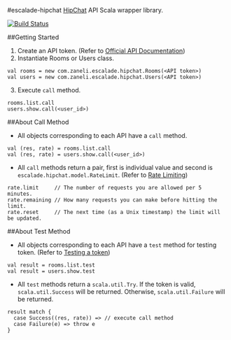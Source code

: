 #escalade-hipchat
[HipChat](https://www.hipchat.com/ "HipChat") API Scala wrapper library.

[![Build Status](https://api.travis-ci.org/zaneli/escalade-hipchat.png?branch=master)](https://travis-ci.org/zaneli/escalade-hipchat)

##Getting Started
1. Create an API token. (Refer to [Official API Documentation](https://www.hipchat.com/docs/api "HipChat API Documentation"))
2. Instantiate Rooms or Users class.
```
val rooms = new com.zaneli.escalade.hipchat.Rooms(<API token>)
val users = new com.zaneli.escalade.hipchat.Users(<API token>)
```

3. Execute `call` method.
```
rooms.list.call
users.show.call(<user_id>)
```

##About Call Method
* All objects corresponding to each API have a `call` method.
```
val (res, rate) = rooms.list.call
val (res, rate) = users.show.call(<user_id>)
```

* All `call` methods return a pair, first is individual value and second is `escalade.hipchat.model.RateLimit`. (Refer to [Rate Limiting](https://www.hipchat.com/docs/api/rate_limiting "Rate Limiting"))
```
rate.limit     // The number of requests you are allowed per 5 minutes.
rate.remaining // How many requests you can make before hitting the limit.
rate.reset     // The next time (as a Unix timestamp) the limit will be updated.
```

##About Test Method
* All objects corresponding to each API have a `test` method for testing token. (Refer to [Testing a token](https://www.hipchat.com/docs/api/auth "Authentication"))
```
val result = rooms.list.test
val result = users.show.test
```

* All `test` methods return a `scala.util.Try`. If the token is valid, `scala.util.Success` will be returned. Otherwise, `scala.util.Failure` will be returned.
```
result match {
  case Success((res, rate)) => // execute call method
  case Failure(e) => throw e
}
```